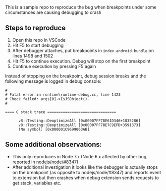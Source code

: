 This is a sample repo to reproduce the bug when breakpoints under some circumstances are causing debugging to crash

## Steps to reproduce

1. Open this repo in VSCode
2. Hit F5 to start debugging
3. After debugger attaches, put breakpoints in `index.android.bundle` on lines 1498 and 1502
4. Hit F5 to continue execution. Debug will stop on the first breakpoint
5. Continue execution by pressing F5 again

  Instead of stopping on the breakpoint, debug session breaks and the following message is logged in debug console:

  ```
#
# Fatal error in runtime\runtime-debug.cc, line 1423
# Check failed: args[0]->IsJSObject().
#

==== C stack trace ===============================

        v8::Testing::DeoptimizeAll [0x00007FF78E61D346+1835286]
        v8::Testing::DeoptimizeAll [0x00007FF78E7C9EFD+3591373]
        (No symbol) [0x000001C9699063AB]
  ```

## Some additional observations:

  - This only reproduces in Node 7.x (Node 6.x affected by other bug, reported in [nodejs/node/#8347](https://github.com/nodejs/node/issues/8347))
  - After additional investigation it looks like the debugger is actually stops on the breakpoint (as opposite to nodejs/node/#8347) and reports event
to extension but then crashes when debug extension sends requests to get stack, variables etc.

